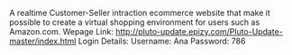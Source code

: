 A realtime Customer-Seller intraction ecommerce website that make it
possible to create a virtual shopping environment for users such
as Amazon.com.
Wepage Link: http://pluto-update.epizy.com/Pluto-Update-master/index.html
Login Details: 
Username: Ana
Password: 786
